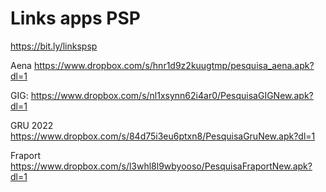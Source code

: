 # Links apps PSP
https://bit.ly/linkspsp

Aena
https://www.dropbox.com/s/hnr1d9z2kuugtmp/pesquisa_aena.apk?dl=1

GIG:
https://www.dropbox.com/s/nl1xsynn62i4ar0/PesquisaGIGNew.apk?dl=1

GRU 2022
https://www.dropbox.com/s/84d75i3eu6ptxn8/PesquisaGruNew.apk?dl=1

Fraport
https://www.dropbox.com/s/l3whl8l9wbyooso/PesquisaFraportNew.apk?dl=1













 




